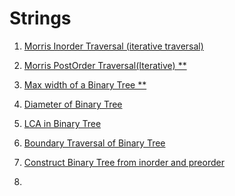 #  Strings

<ol>

<li>

[Morris Inorder Traversal (iterative traversal)](https://www.geeksforgeeks.org/problems/inorder-traversal-iterative/1)

</li>

<li>

[Morris PostOrder Traversal(Iterative) **](Link)

</li>

<li>

[Max width of a Binary Tree **](https://leetcode.com/problems/maximum-width-of-binary-tree/description/)

</li>

<li>

[Diameter of Binary Tree ](https://www.geeksforgeeks.org/problems/diameter-of-binary-tree/1)

</li>

<li>

[LCA in Binary Tree](https://www.geeksforgeeks.org/problems/lowest-common-ancestor-in-a-binary-tree/1)

</li>


<li>

[Boundary Traversal of Binary Tree](https://www.geeksforgeeks.org/problems/boundary-traversal-of-binary-tree/1)

</li>


<li>

[Construct Binary Tree from inorder and preorder](https://www.geeksforgeeks.org/problems/construct-tree-1/1)

</li>


<li>

[]()

</li>


</ol>